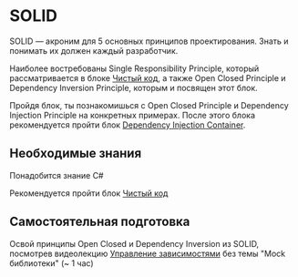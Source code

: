 # SOLID

SOLID — акроним для 5 основных принципов проектирования. Знать и понимать их должен каждый разработчик.

Наиболее востребованы Single Responsibility Principle, который рассматривается в блоке [Чистый код](https://github.com/kontur-csharper/clean-code), а также Open Closed Principle и Dependency Inversion Principle, которым и посвящен этот блок.

Пройдя блок, ты познакомишься с Open Closed Principle и Dependency Injection Principle на конкретных примерах.
После этого блока рекомендуется пройти блок [Dependency Injection Container](https://github.com/kontur-csharper/di).


## Необходимые знания

Понадобится знание C#

Рекомендуется пройти блок [Чистый код](https://github.com/kontur-csharper/clean-code)


## Самостоятельная подготовка

Освой принципы Open Closed и Dependency Inversion из SOLID, посмотрев видеолекцию [Управление зависимостями](https://ulearn.me/Course/cs2/Vviedieniie_93d19beb-1465-430f-ac12-03f40ebd3e17) без темы "Mock библиотеки" (~ 1 час)


